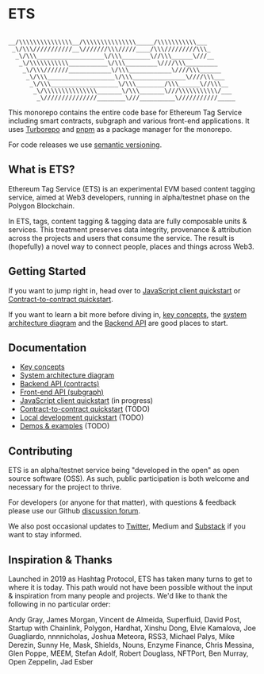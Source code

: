 # ETS

```text

__/\\\\\\\\\\\\\\\__/\\\\\\\\\\\\\\\_____/\\\\\\\\\\\___
 _\/\\\///////////__\///////\\\/////____/\\\/////////\\\_
  _\/\\\___________________\/\\\________\//\\\______\///__
   _\/\\\\\\\\\\\___________\/\\\_________\////\\\_________
    _\/\\\///////____________\/\\\____________\////\\\______
     _\/\\\___________________\/\\\_______________\////\\\___
      _\/\\\___________________\/\\\________/\\\______\//\\\__
       _\/\\\\\\\\\\\\\\\_______\/\\\_______\///\\\\\\\\\\\/___
        _\///////////////________\///__________\///////////_____

```

This monorepo contains the entire code base for Ethereum Tag Service including smart contracts, subgraph and various front-end applications. It uses [Turborepo](https://turborepo.org/) and [pnpm](https://pnpm.io/) as a package manager for the monorepo.

For code releases we use [semantic versioning](https://semver.org/).

## What is ETS?

Ethereum Tag Service (ETS) is an experimental EVM based content tagging service, aimed at Web3 developers, running in alpha/testnet phase on the Polygon Blockchain.

In ETS, tags, content tagging & tagging data are fully composable units & services. This treatment preserves data integrity, provenance & attribution across the projects and users that consume the service. The result is (hopefully) a novel way to connect people, places and things across Web3.

## Getting Started

If you want to jump right in, head over to [JavaScript client quickstart](./docs/js-client-quickstart.md) or [Contract-to-contract quickstart](./docs/contract-to-contract-quickstart.md).

If you want to learn a bit more before diving in, [key concepts](./docs/key-concepts.md), the [system architecture diagram](./docs/system-architecture.md/) and the [Backend API](./docs/contract-apis) are good places to start.

## Documentation

- [Key concepts](./docs/key-concepts.md)
- [System architecture diagram](./docs/system-architecture.md)
- [Backend API (contracts)](./docs/backend-api/index.md)
- [Front-end API (subgraph)](./docs/subgraph.md)
- [JavaScript client quickstart](./docs/js-client-quickstart.md) (in progress)
- [Contract-to-contract quickstart](./docs/contract-to-contract-quickstart.md) (TODO)
- [Local development quickstart](./docs/local-dev-quickstart.md) (TODO)
- [Demos & examples](./docs/examples.md) (TODO)

## Contributing

ETS is an alpha/testnet service being "developed in the open" as open source software (OSS). As such, public participation is both welcome and necessary for the project to thrive.

For developers (or anyone for that matter), with questions & feedback please use our Github [discussion forum](https://github.com/ethereum-tag-service/ets/discussions).

We also post occasional updates to [Twitter](https://twitter.com/etsxyz), Medium and [Substack](https://etsxyz.substack.com/) if you want to stay informed.

## Inspiration & Thanks

Launched in 2019 as Hashtag Protocol, ETS has taken many turns to get to where it is today. This path would not have been possible without the input & inspiration from many people and projects. We'd like to thank the following in no particular order:

Andy Gray, James Morgan, Vincent de Almeida, Superfluid, David Post, Startup with Chainlink, Polygon, Hardhat, Xinshu Dong, Elvie Kamalova, Joe Guagliardo, nnnnicholas, Joshua Meteora, RSS3, Michael Palys, Mike Derezin, Sunny He, Mask, Shields, Nouns, Enzyme Finance, Chris Messina, Glen Poppe, MEEM, Stefan Adolf, Robert Douglass, NFTPort, Ben Murray, Open Zeppelin, Jad Esber
